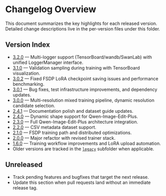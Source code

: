# Changelog Overview

This document summarizes the key highlights for each released version. Detailed change descriptions live in the per-version files under this folder.

## Version Index

- [3.2.0](./v3.2.0.md) — Multi-logger support (TensorBoard/wandb/SwanLab) with unified LoggerManager interface.
- [3.1.0](./v3.1.0.md) — Validation sampling during training with TensorBoard visualization.
- [3.0.2](./v3.0.2.md) — Fixed FSDP LoRA checkpoint saving issues and performance benchmarking.
- [3.0.1](./v3.0.1.md) — Bug fixes, test infrastructure improvements, and dependency updates.
- [3.0.0](./v3.0.0.md) — Multi-resolution mixed training pipeline, dynamic resolution candidate selection.
- [2.4.1](./v2.4.1.md) — Documentation polish and dataset guide updates.
- [2.4.0](./v2.4.0.md) — Dynamic shape support for Qwen-Image-Edit-Plus.
- [2.3.0](./v2.3.0.md) — Full Qwen-Image-Edit-Plus architecture integration.
- [2.2.0](./v2.2.0.md) — CSV metadata dataset support.
- [2.1.0](./v2.1.0.md) — FSDP training path and distributed optimizations.
- [2.0.0](./v2.0.0.md) — Major refactor with revised trainer stack.
- [1.6.0](./v1.6.0.md) — Training workflow improvements and LoRA upload automation.
- Older versions are tracked in the [`legacy`](./legacy/) subfolder when applicable.

## Unreleased

- Track pending features and bugfixes that target the next release.
- Update this section when pull requests land without an immediate release tag.
